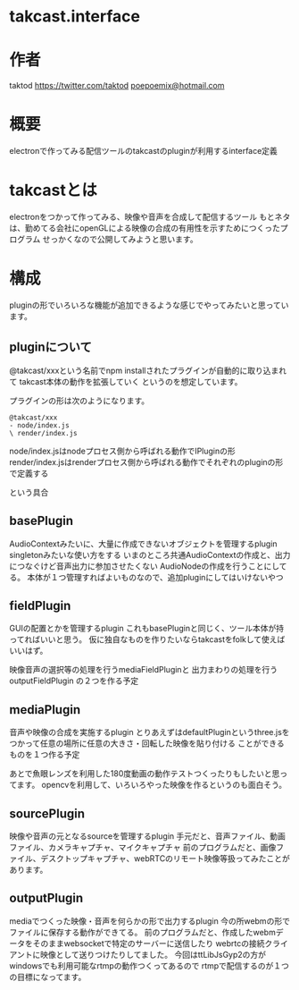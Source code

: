 # takcast.interface

# 作者

taktod
https://twitter.com/taktod
poepoemix@hotmail.com

# 概要

electronで作ってみる配信ツールのtakcastのpluginが利用するinterface定義

# takcastとは

electronをつかって作ってみる、映像や音声を合成して配信するツール
もとネタは、勤めてる会社にopenGLによる映像の合成の有用性を示すためにつくったプログラム
せっかくなので公開してみようと思います。

# 構成

pluginの形でいろいろな機能が追加できるような感じでやってみたいと思っています。

## pluginについて

@takcast/xxxという名前でnpm installされたプラグインが自動的に取り込まれて
takcast本体の動作を拡張していく
というのを想定しています。

プラグインの形は次のようになります。

```
@takcast/xxx
- node/index.js
\ render/index.js
```

node/index.jsはnodeプロセス側から呼ばれる動作でIPluginの形
render/index.jsはrenderプロセス側から呼ばれる動作でそれぞれのpluginの形で定義する

という具合

## basePlugin

AudioContextみたいに、大量に作成できないオブジェクトを管理するplugin
singletonみたいな使い方をする
いまのところ共通AudioContextの作成と、出力につなぐけど音声出力に参加させたくない
AudioNodeの作成を行うことにしてる。
本体が１つ管理すればよいものなので、追加pluginにしてはいけないやつ

## fieldPlugin

GUIの配置とかを管理するplugin
これもbasePluginと同じく、ツール本体が持ってればいいと思う。
仮に独自なものを作りたいならtakcastをfolkして使えばいいはず。

映像音声の選択等の処理を行うmediaFieldPluginと
出力まわりの処理を行うoutputFieldPlugin
の２つを作る予定

## mediaPlugin

音声や映像の合成を実施するplugin
とりあえずはdefaultPluginというthree.jsをつかって任意の場所に任意の大きさ・回転した映像を貼り付ける
ことができるものを１つ作る予定

あとで魚眼レンズを利用した180度動画の動作テストつくったりもしたいと思ってます。
opencvを利用して、いろいろやった映像を作るというのも面白そう。

## sourcePlugin

映像や音声の元となるsourceを管理するplugin
手元だと、音声ファイル、動画ファイル、カメラキャプチャ、マイクキャプチャ
前のプログラムだと、画像ファイル、デスクトップキャプチャ、webRTCのリモート映像等扱ってみたことがあります。

## outputPlugin

mediaでつくった映像・音声を何らかの形で出力するplugin
今の所webmの形でファイルに保存する動作ができてる。
前のプログラムだと、作成したwebmデータをそのままwebsocketで特定のサーバーに送信したり
webrtcの接続クライアントに映像として送りつけたりしてました。
今回はttLibJsGyp2の方がwindowsでも利用可能なrtmpの動作つくってあるので
rtmpで配信するのが１つの目標になってます。

